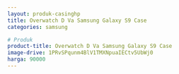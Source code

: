 ```yaml
---
layout: produk-casinghp
title: Overwatch D Va Samsung Galaxy S9 Case
categories: samsung

# Produk
product-title: Overwatch D Va Samsung Galaxy S9 Case
image-drive: 1PRvSPqunm4BlV1TMXNpuaIECtv5UbWj0
harga: 90000
---
```

